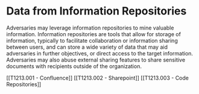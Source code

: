 # Data from Information Repositories

Adversaries may leverage information repositories to mine valuable information. Information repositories are tools that allow for storage of information, typically to facilitate collaboration or information sharing between users, and can store a wide variety of data that may aid adversaries in further objectives, or direct access to the target information. Adversaries may also abuse external sharing features to share sensitive documents with recipients outside of the organization.

[[T1213.001 - Confluence]]
[[T1213.002 - Sharepoint]]
[[T1213.003 - Code Repositories]]